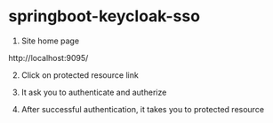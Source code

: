 # springboot-keycloak-sso

1. Site home page

http://localhost:9095/

2. Click on protected resource link

3. It ask you to authenticate and autherize

4. After successful authentication, it takes you to protected resource
